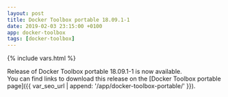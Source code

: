 ```yaml
---
layout: post
title: Docker Toolbox portable 18.09.1-1
date: 2019-02-03 23:15:00 +0100
app: docker-toolbox
tags: [docker-toolbox]
---
```

{% include vars.html %}

Release of Docker Toolbox portable 18.09.1-1 is now available.<br />
You can find links to download this release on the [Docker Toolbox portable page]({{ var_seo_url | append: '/app/docker-toolbox-portable/' }}).
